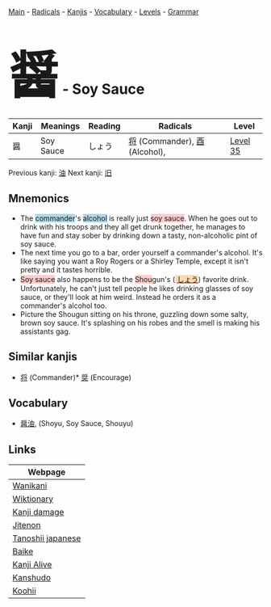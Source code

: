 <style> bigfont {font-size: 100px}</style>
[Main](../README.md) -
[Radicals](../radicals.md) -
[Kanjis](../kanjis.md) -
[Vocabulary](../vocabulary.md) -
[Levels](../levels.md) -
[Grammar](../grammar.md)
# <bigfont> 醤</bigfont> - Soy Sauce 

| Kanji | Meanings | Reading | Radicals | Level |
| --- | --- | --- | --- | --- |
| 醤 | Soy Sauce | しょう | [将](../radicals/将.md) (Commander), [酉](../radicals/酉.md) (Alcohol),  | [Level 35](../levels/wk_level35.md) |

Previous kanji: [油](油.md) Next kanji: [旧](旧.md) 

## Mnemonics
 * The <span style="background-color:#ADD8E6"> commander</span>'s <span style="background-color:#ADD8E6"> alcohol</span> is really just <span style="background-color:#ffcccb"> soy sauce</span>. When he goes out to drink with his troops and they all get drunk together, he manages to have fun and stay sober by drinking down a tasty, non-alcoholic pint of soy sauce.
* The next time you go to a bar, order yourself a commander's alcohol. It's like saying you want a Roy Rogers or a Shirley Temple, except it isn't pretty and it tastes horrible.
* <span style="background-color:#ffcccb"> Soy sauce</span> also happens to be the <span style="background-color:#ffcccb"> Shou</span>gun's (<span style="background-color:#fed8b1"> [しょう](https://jisho.org/search/しょう)</span>) favorite drink. Unfortunately, he can't just tell people he likes drinking glasses of soy sauce, or they'll look at him weird. Instead he orders it as a commander's alcohol too.
* Picture the Shougun sitting on his throne, guzzling down some salty, brown soy sauce. It's splashing on his robes and the smell is making his assistants gag.


## Similar kanjis
 * [将](将.md) (Commander)* [奨](奨.md) (Encourage)


## Vocabulary
 * [醤油](../vocabulary/醤.md), (Shoyu, Soy Sauce, Shouyu)



## Links 

| Webpage |
| --- |
| [Wanikani          ](https://www.wanikani.com/kanji/醤) |
| [Wiktionary        ](https://en.wiktionary.org/wiki/醤) |
| [Kanji damage      ](http://www.kanjidamage.com/kanji/search?utf8=✓&q=醤) |
| [Jitenon           ](https://jitenon.com/kanji/醤) |
| [Tanoshii japanese ](https://www.tanoshiijapanese.com/dictionary/kanji.cfm?k=醤) |
| [Baike             ](https://baike.baidu.com/item/醤) |
| [Kanji Alive       ](https://app.kanjialive.com/醤) |
| [Kanshudo          ](https://www.kanshudo.com/searchmn?q=醤) |
| [Koohii            ](https://kanji.koohii.com/study/kanji/醤) |
